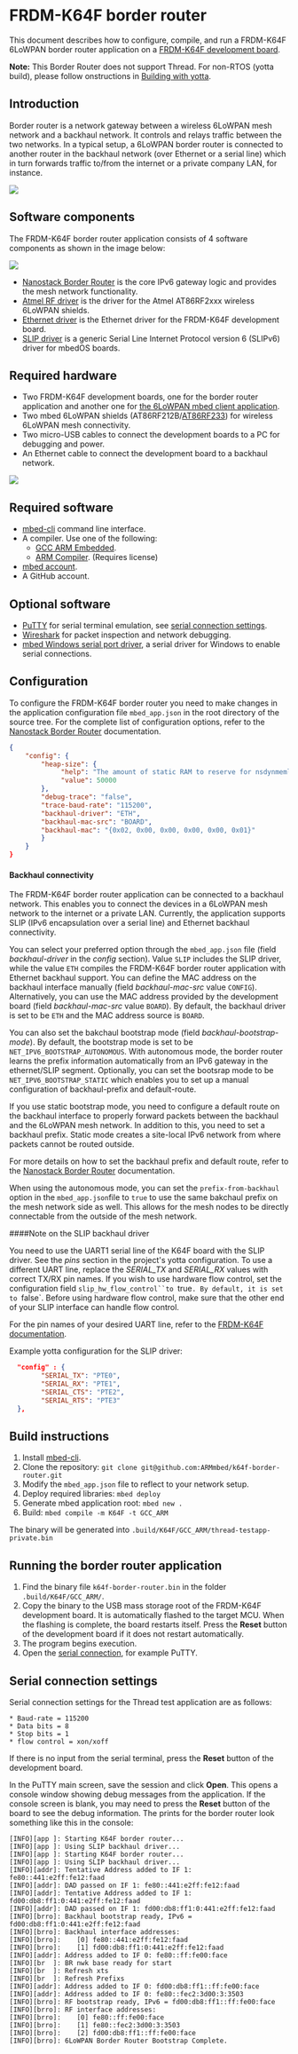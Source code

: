 # FRDM-K64F border router

This document describes how to configure, compile, and run a FRDM-K64F 6LoWPAN border router application on a [FRDM-K64F development board](https://www.mbed.com/en/development/hardware/boards/nxp/frdm_k64f/). 

<span class="notes">**Note:** This Border Router does not support Thread. For non-RTOS (yotta build), please follow onstructions in [Building with yotta](Building_with_yotta.md).</span>

## Introduction

Border router is a network gateway between a wireless 6LoWPAN mesh network and a backhaul network. It controls and relays traffic between the two networks. In a typical setup, a 6LoWPAN border router is connected to another router in the backhaul network (over Ethernet or a serial line) which in turn forwards traffic to/from the internet or a private company LAN, for instance.

![](images/frdm_k64f_br_role.png)

## Software components

The FRDM-K64F border router application consists of 4 software components as shown in the image below:

![](images/frdm_k64f_br_components.png)

* [Nanostack Border Router](https://github.com/ARMmbed/nanostack-border-router) is the core IPv6 gateway logic and provides the mesh network functionality.
* [Atmel RF driver](https://github.com/ARMmbed/atmel-rf-driver) is the driver for the Atmel AT86RF2xxx wireless 6LoWPAN shields.
* [Ethernet driver](https://github.com/ARMmbed/sal-nanostack-driver-k64f-eth) is the Ethernet driver for the FRDM-K64F development board.
* [SLIP driver](https://github.com/ARMmbed/sal-stack-nanostack-slip) is a generic Serial Line Internet Protocol version 6 (SLIPv6) driver for mbedOS boards.

## Required hardware

* Two FRDM-K64F development boards, one for the border router application and another one for [the 6LoWPAN mbed client application](hhttps://github.com/ARMmbed/mbed-os-example-client).
* Two mbed 6LoWPAN shields (AT86RF212B/[AT86RF233](http://uk.rs-online.com/web/p/radio-frequency-development-kits/9054107/)) for wireless 6LoWPAN mesh connectivity.
* Two micro-USB cables to connect the development boards to a PC for debugging and power.
* An Ethernet cable to connect the development board to a backhaul network.

![](images/frdm_k64f_board_plus_shield.png)

## Required software

* [mbed-cli](https://github.com/ARMmbed/mbed-cli#installing-mbed-cli) command line interface.
* A compiler. Use one of the following:
    * [GCC ARM Embedded](https://launchpad.net/gcc-arm-embedded).
    * [ARM Compiler](https://developer.arm.com/products/software-development-tools/compilers/arm-compiler-5/downloads). (Requires license)
* [mbed account](https://www.mbed.com).
* A GitHub account.

## Optional software

* [PuTTY](http://www.chiark.greenend.org.uk/~sgtatham/putty/download.html) for serial terminal emulation, see [serial connection settings](#serial-connection-settings).
* [Wireshark](https://www.wireshark.org/) for packet inspection and network debugging.
* [mbed Windows serial port driver](https://developer.mbed.org/handbook/Windows-serial-configuration), a serial driver for Windows to enable serial connections.


## Configuration

To configure the FRDM-K64F border router you need to make changes in the application configuration file `mbed_app.json` in the root directory of the source tree. For the complete list of configuration options, refer to the [Nanostack Border Router](https://github.com/ARMmbed/nanostack-border-router) documentation.

```json
{
    "config": {
        "heap-size": {
             "help": "The amount of static RAM to reserve for nsdynmemlib heap",
             "value": 50000
        },
        "debug-trace": "false",
        "trace-baud-rate": "115200",
        "backhaul-driver": "ETH",
        "backhaul-mac-src": "BOARD",
        "backhaul-mac": "{0x02, 0x00, 0x00, 0x00, 0x00, 0x01}"
        }
    }
}
```

#### Backhaul connectivity

The FRDM-K64F border router application can be connected to a backhaul network. This enables you to connect the devices in a 6LoWPAN mesh network to the internet or a private LAN. Currently, the application supports SLIP (IPv6 encapsulation over a serial line) and Ethernet backhaul connectivity. 

You can select your preferred option through the `mbed_app.json` file (field *backhaul-driver* in the *config* section). Value `SLIP` includes the SLIP driver, while the value `ETH` compiles the FRDM-K64F border router application with Ethernet backhaul support. You can define the MAC address on the backhaul interface manually (field *backhaul-mac-src* value `CONFIG`). Alternatively, you can use the MAC address provided by the development board (field *backhaul-mac-src* value `BOARD`). By default, the backhaul driver is set to be `ETH` and the MAC address source is `BOARD`. 

You can also set the bakchaul bootstrap mode (field *backhaul-bootstrap-mode*). By default, the bootstrap mode is set to be `NET_IPV6_BOOTSTRAP_AUTONOMOUS`. With autonomous mode, the border router learns the prefix information automatically from an IPv6 gateway in the ethernet/SLIP segment. Optionally, you can set the bootsrap mode to be `NET_IPV6_BOOTSTRAP_STATIC` which enables you to set up  a manual configuration of backhaul-prefix and default-route.

If you use static bootstrap mode, you need to configure a default route on the backhaul interface to properly forward packets between the backhaul and the 6LoWPAN mesh network. In addition to this, you need to set a backhaul prefix. Static mode creates a site-local IPv6 network from where packets cannot be routed outside.

 For more details on how to set the backhaul prefix and default route, refer to the [Nanostack Border Router](https://github.com/ARMmbed/nanostack-border-router) documentation.

When using the autonomous mode, you can set the `prefix-from-backhaul` option in the `mbed_app.json`file to `true` to use the same bakchaul prefix on the mesh network side as well. This allows for the mesh nodes to be directly connectable from the outside of the mesh network.

####Note on the SLIP backhaul driver

You need to use the UART1 serial line of the K64F board with the SLIP driver. See the *pins* section in the project's yotta configuration. To use a different UART line, replace the *SERIAL_TX* and *SERIAL_RX* values with correct TX/RX pin names. 
If you wish to use hardware flow control, set the configuration field `slip_hw_flow_control``to `true`. By default, it is set to `false`. Before using hardware flow control, make sure that the other end of your SLIP interface can handle flow control.

For the pin names of your desired UART line, refer to the [FRDM-K64F documentation](https://developer.mbed.org/platforms/FRDM-K64F/).

Example yotta configuration for the SLIP driver:

```json
  "config" : {
   	    "SERIAL_TX": "PTE0",
    	"SERIAL_RX": "PTE1",
    	"SERIAL_CTS": "PTE2",
    	"SERIAL_RTS": "PTE3"
  },
```
## Build instructions

1. Install [mbed-cli](https://github.com/ARMmbed/mbed-cli).
2. Clone the repository: `git clone git@github.com:ARMmbed/k64f-border-router.git`
3. Modify the `mbed_app.json` file to reflect to your network setup.
4. Deploy required libraries: `mbed deploy`
5. Generate mbed application root: `mbed new .`
6. Build: `mbed compile -m K64F -t GCC_ARM`

The binary will be generated into `.build/K64F/GCC_ARM/thread-testapp-private.bin`

## Running the border router application

1. Find the  binary file `k64f-border-router.bin` in the folder `.build/K64F/GCC_ARM/`.
2. Copy the binary to the USB mass storage root of the FRDM-K64F development board. It is automatically flashed to the target MCU. When the flashing is complete, the board restarts itself. Press the **Reset** button of the development board if it does not restart automatically.
3. The program begins execution.
4. Open the [serial connection](#serial-connection-settings), for example PuTTY.

## Serial connection settings

Serial connection settings for the Thread test application are as follows:

	* Baud-rate = 115200
	* Data bits = 8
	* Stop bits = 1
	* flow control = xon/xoff

If there is no input from the serial terminal, press the **Reset** button of the development board.

In the PuTTY main screen, save the session and click **Open**. This opens a console window showing debug messages from the application. If the console screen is blank, you may need to press the **Reset** button of the board to see the debug information. The prints for the border router look something like this in the console:

```
[INFO][app ]: Starting K64F border router...
[INFO][app ]: Using SLIP backhaul driver...
[INFO][app ]: Starting K64F border router...
[INFO][app ]: Using SLIP backhaul driver...
[INFO][addr]: Tentative Address added to IF 1: fe80::441:e2ff:fe12:faad
[INFO][addr]: DAD passed on IF 1: fe80::441:e2ff:fe12:faad
[INFO][addr]: Tentative Address added to IF 1: fd00:db8:ff1:0:441:e2ff:fe12:faad
[INFO][addr]: DAD passed on IF 1: fd00:db8:ff1:0:441:e2ff:fe12:faad
[INFO][brro]: Backhaul bootstrap ready, IPv6 = fd00:db8:ff1:0:441:e2ff:fe12:faad
[INFO][brro]: Backhaul interface addresses:
[INFO][brro]:    [0] fe80::441:e2ff:fe12:faad
[INFO][brro]:    [1] fd00:db8:ff1:0:441:e2ff:fe12:faad
[INFO][addr]: Address added to IF 0: fe80::ff:fe00:face
[INFO][br  ]: BR nwk base ready for start
[INFO][br  ]: Refresh xts
[INFO][br  ]: Refresh Prefixs
[INFO][addr]: Address added to IF 0: fd00:db8:ff1::ff:fe00:face
[INFO][addr]: Address added to IF 0: fe80::fec2:3d00:3:3503
[INFO][brro]: RF bootstrap ready, IPv6 = fd00:db8:ff1::ff:fe00:face
[INFO][brro]: RF interface addresses:
[INFO][brro]:    [0] fe80::ff:fe00:face
[INFO][brro]:    [1] fe80::fec2:3d00:3:3503
[INFO][brro]:    [2] fd00:db8:ff1::ff:fe00:face
[INFO][brro]: 6LoWPAN Border Router Bootstrap Complete.

```

